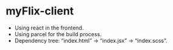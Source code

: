 # myFlix-client

- Using react in the frontend.
- Using parcel for the build process.
- Dependency tree: “index.html” → “index.jsx” → “index.scss”.
